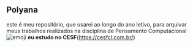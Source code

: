 ## Polyana
este é meu repositório, que usarei ao longo do ano letivo, para arquivar meus trabalhos realizados
na disciplina de Pensamento Computacional
![emoji](https://media1.tenor.com/m/fXfaqPLEnWIAAAAd/escorregando-yuri-alberto.gif)
**eu estudo no CESF**(https://cesfcl.com.br/)

